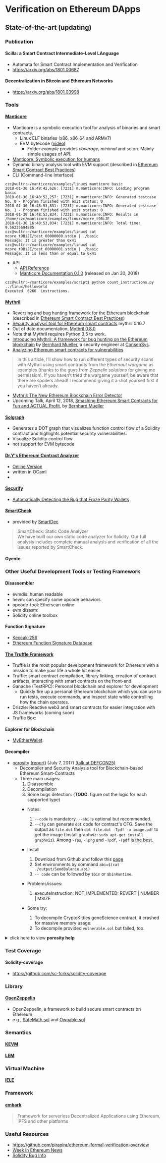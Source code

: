  # Verification on Ethereum DApps
  ## State-of-the-art (updating)
  ### Publication
  #### Scilla: a Smart Contract Intermediate-Level LAnguage 
  - Automata for Smart Contract Implementation and Verification
  - <https://arxiv.org/abs/1801.00687>

  #### Decentralization in Bitcoin and Ethereum Networks
  - <https://arxiv.org/abs/1801.03998>

  ### Tools
  #### [Manticore](https://github.com/trailofbits/manticore)
  - Manticore is a symbolic execution tool for analysis of binaries and smart contracts.
    * Linux ELF binaries (x86, x86_64 and ARMv7)
    * EVM bytecode ([video](https://asciinema.org/a/haJU2cl0R0Q3jB9wd733LVosL))
      * Folder *example* provides *coverage*, *minimal* and so on. Mainly simple usages of API.
  - [Manticore: Symbolic execution for humans](https://blog.trailofbits.com/2017/04/27/manticore-symbolic-execution-for-humans/)
  - Dynamic binary analysis tool with EVM support (described in [Ethereum Smart Contract Best Practices](https://consensys.github.io/smart-contract-best-practices/security_tools/))
  - CLI (Command-line Interface)
  ```
  czc@vultr:~/manticore/examples/linux$ manticore basic
  2018-01-30 16:48:42,626: [7231] m.manticore:INFO: Loading program basic  
  2018-01-30 16:48:52,257: [7231] m.manticore:INFO: Generated testcase No. 0 - Program finished with exit status: 0   
  2018-01-30 16:48:53,831: [7231] m.manticore:INFO: Generated testcase No. 1 - Program finished with exit status: 0   
  2018-01-30 16:48:53,834: [7231] m.manticore:INFO: Results in /home/czc/manticore/examples/linux/mcore_t9BiJE      
  2018-01-30 16:48:53,834: [7231] m.manticore:INFO: Total time: 9.56235694885  
  czc@vultr:~/manticore/examples/linux$ cat mcore_t9BiJE/test_00000000.stdin | ./basic   
  Message: It is greater than 0x41   
  czc@vultr:~/manticore/examples/linux$ cat mcore_t9BiJE/test_00000001.stdin | ./basic   
  Message: It is less than or equal to 0x41 
  ```
  - API
    * [API Reference](http://manticore.readthedocs.io/en/latest/api.html)
    * [Manticore Documentation 0.1.0](https://media.readthedocs.org/pdf/manticore/latest/manticore.pdf) (released on Jan 30, 2018)
  ```
  czc@vultr:~/manticore/examples/script$ python count_instructions.py ../linux/helloworld   
  Executed  6266  instructions. 
  ```

  #### [Mythril](https://github.com/ConsenSys/mythril)
  - Reversing and bug hunting framework for the Ethereum blockchain (described in [Ethereum Smart Contract Best Practices](https://consensys.github.io/smart-contract-best-practices/security_tools/))
  - [Security analysis tool for Ethereum smart contracts](https://pypi.python.org/pypi/mythril) mythril 0.10.7
  - Out of date documentation, [Mythril 0.8.0](https://www.pydoc.io/pypi/mythril-0.8.0/)
  - Note that Mythril requires Python 3.5 to work.
  - [Introducing Mythril: A framework for bug hunting on the Ethereum blockchain](https://hackernoon.com/introducing-mythril-a-framework-for-bug-hunting-on-the-ethereum-blockchain-9dc5588f82f6) by [Bernhard Mueller](https://hackernoon.com/@muellerberndt), a security engineer at [ConsenSys](https://new.consensys.net/).
  - [Analyzing Ethereum smart contracts for vulnerabilities](https://hackernoon.com/scanning-ethereum-smart-contracts-for-vulnerabilities-b5caefd995df)
  > In this article, I’ll show how to run different types of security scans with Mythril using smart contracts from the *Ethernaut wargame* as examples (thanks to the guys from *Zeppelin solutions* for giving me permission). If you haven’t tried the wargame yourself, be aware that there are spoilers ahead! I recommend giving it a shot yourself first if you haven’t already.
  - [Mythril: The New Ethereum Blockchain Error Detector](https://steemit.com/blockchain/@rusinho027/mythril-the-new-ethereum-blockchain-error-detector)
  - Upcoming Talk, April 12, 2018, [Smashing Ethereum Smart Contracts for Fun and ACTUAL Profit](https://conference.hitb.org/hitbsecconf2018ams/sessions/smashing-ethereum-smart-contracts-for-fun-and-actual-profit/), by [Bernhard Mueller](https://hackernoon.com/@muellerberndt)

  #### [Solgraph](https://github.com/raineorshine/solgraph)
  - Generates a DOT graph that visualizes function control flow of a Solidity contract and highlights potential security vulnerabilities.
  - Visualize Solidity control flow
  - not support for EVM bytecode

  #### [Dr.Y's Ethereum Contract Analyzer](https://github.com/pirapira/dry-analyzer)
  - [Online Version](http://dry.yoichihirai.com/)
  - written in OCaml
  - ​

  #### [Securify](https://securify.ch/)
  - [Automatically Detecting the Bug that Froze Parity Wallets](https://medium.com/@SecurifySwiss/automatically-detecting-the-bug-that-froze-parity-wallets-ad2bebebd3b0)

  #### [SmartCheck](https://tool.smartdec.net/)
  - provided by [SmartDec](https://smartcontracts.smartdec.net/)  
  > SmartCheck: Static Code Analyzer  
  > We have built our own static code analyzer for Solidity. Our full analysis includes complete manual analysis and verification of all the issues reported by SmartCheck.

  #### Oyente

  ### Other Useful Development Tools or Testing Framework
  #### Disassembler
  - evmdis: human readable 
  - hevm: can specify some opcode behaviors
  - opcode-tool: Etherscan online  
  - evm disasm: 
  - Solidity online toolbox


  #### Function Signature
  - [Keccak-256](https://emn178.github.io/online-tools/keccak_256.html)
  - [Ethereum Function Signature Database](https://www.4byte.directory/)

  #### [The Truffle Framework](http://truffleframework.com/)
  - Truffle is the most popular development framework for Ethereum with a mission to make your life a whole lot easier.
  - Truffle: smart contract compilation, library linking, creation of contract artifacts, interacting with smart contracts on the front-end
  - Ganache (TestRPC): Personal blockchain and explorer for development   
    - Quickly fire up a personal Ethereum blockchain which you can use to run tests, execute commands, and inspect state while controlling how the chain operates. 
  - Drizzle: Reactive web3 and smart contracts for easier integration with JS frameworks (coming soon)
  - Truffle Box: 

  #### Explorer for Blockchain
  - [MyEtherWallet](https://www.myetherwallet.com/): 


  #### Decompiler
  - [porosity](https://github.com/comaeio/porosity) [(report)](https://www.comae.io/reports/dc25-msuiche-Porosity-Decompiling-Ethereum-Smart-Contracts-wp.pdf) (July 7, 2017)  [(talk at DEFCON25)](https://www.youtube.com/watch?v=d7EcNyuJy2g)
    - Decompiler and Security Analysis tool for Blockchain-based Ethereum Smart-Contracts
    - Three main usages:
      1. Disassemble
      2. Decompilation
      3. Some bugs detection: (**TODO**: figure out the logic for each supported type)
      - Notes:
        1. `--code` is mandatory. `--abi` is optional but recommended.
        2. `--cfg` can generate `dot` code for contract's CFG. Save the output as `file.dot` then `dot file.dot -Tpdf -o image.pdf` to get the image (Install graphviz: `sudo apt-get install graphviz`). Among `-Tps`, `-Tpng` and `-Tpdf`, `-Tpdf` is [the best](images/GeneScienceCFG.pdf).
      - Install
        1. Download from Github and follow this [page](https://www.reddit.com/r/ethdev/comments/6qmwn2/anyone_able_to_compile_porosity_on_linux/)
        2. Set environments by command `abi=$(cat ./output/SendBalance.abi)`
        3. `-- code` can be followed by `$bin` or `$binRuntime`.

      - Problems/issues:
        1. executeInstruction: NOT_IMPLEMENTED: REVERT | NUMBER | MSIZE

      - Some try:
        1. To decompile CryptoKitties geneScience contract, it crashed for massive memory usage.
        2. To decompile provided `vulnerable.sol` but failed, too.

  <details>
  	<summary>click here to view <b>porosity help</b></summary>

  ```
  parse: Please at least provide some byte code (--code) or run it in debug mode (--debug) with pre-configured inputs.
  Porosity v0.1 (https://www.comae.io)
  Matt Suiche, Comae Technologies <support@comae.io>
  The Ethereum bytecode commandline decompiler.
  Decompiles the given Ethereum input bytecode and outputs the Solidity code.


  Usage: porosity [options]
  Debug:
      --debug                             - Enable debug mode. (testing only - no input parameter needed.)

  Input parameters:
      --code <bytecode>                   - Ethereum bytecode. (mandatory)
      --code-file <filename>              - Read ethereum bytecode from file
      --arguments <arguments>             - Ethereum arguments to pass to the function. (optional, default data set provided if not provided.)
      --abi <arguments>                   - Ethereum Application Binary Interface (ABI) in JSON format. (optional but recommended)
      --hash <hashmethod>                 - Work on a specific function, can be retrieved wit --list. (optional)

  Features:
      --list                              - List identified methods/functions.
      --disassm                           - Disassemble the bytecode.
      --single-step                       - Execute the byte code through our VM.
      --cfg                               - Generate a the control flow graph in Graphviz format.
      --cfg-full                          - Generate a the control flow graph in Graphviz format (including instructions)
      --decompile                         - Decompile a given function or all the bytecode.
  ```
  </details>    


  ### Test Coverage
  #### Solidity-coverage
  - <https://github.com/sc-forks/solidity-coverage>

  ### Library
  #### [OpenZeppelin](https://github.com/OpenZeppelin/zeppelin-solidity)
  - OpenZeppelin, a framework to build secure smart contracts on Ethereum
  - e.g., [SafeMath.sol](https://github.com/OpenZeppelin/zeppelin-solidity/blob/master/contracts/math/SafeMath.sol) and [Ownable.sol](https://github.com/OpenZeppelin/zeppelin-solidity/blob/master/contracts/ownership/Ownable.sol)

  ### Semantics
  #### [KEVM](https://github.com/kframework/evm-semantics)
  #### [LEM](https://github.com/pirapira/eth-isabelle)

  ### Virtual Machine
  #### [IELE](https://runtimeverification.com/blog/?p=498)

  ### Framework
  #### [embark](https://github.com/iurimatias/embark-framework)
  > Framework for serverless Decentralized Applications using Ethereum, IPFS and other platforms


  ### Useful Resources
  - <https://github.com/pirapira/ethereum-formal-verification-overview>
  - [Week in Ethereum News](http://www.weekinethereum.com/)
  - [Solidity Bug Info](https://etherscan.io/solcbuginfo)


